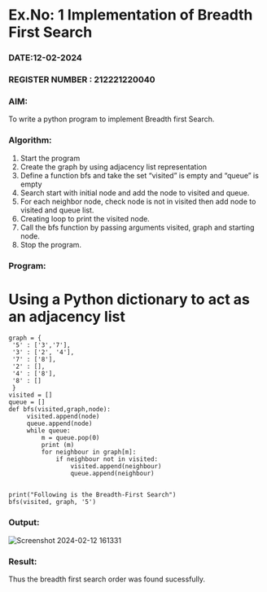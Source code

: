 # Ex.No: 1  Implementation of Breadth First Search 
### DATE:12-02-2024                                                                            
### REGISTER NUMBER : 212221220040
### AIM: 
To write a python program to implement Breadth first Search.
### Algorithm:
1. Start the program
2. Create the graph by using adjacency list representation
3. Define a function bfs and take the set “visited” is empty and “queue” is empty
4. Search start with initial node and add the node to visited and queue.
5. For each neighbor node, check node is not in visited then add node to visited and queue list.
6.  Creating loop to print the visited node.
7.   Call the bfs function by passing arguments visited, graph and starting node.
8.   Stop the program.

### Program:
# Using a Python dictionary to act as an adjacency list
~~~
graph = {
 '5' : ['3','7'],
 '3' : ['2', '4'],
 '7' : ['8'],
 '2' : [],
 '4' : ['8'],
 '8' : []
 }
visited = [] 
queue = []     
def bfs(visited,graph,node): 
 	 visited.append(node)
 	 queue.append(node)
 	 while queue:          
 	     m = queue.pop(0) 
 	     print (m) 
 	     for neighbour in graph[m]:
 	         if neighbour not in visited:
 	             visited.append(neighbour)
 	             queue.append(neighbour)


print("Following is the Breadth-First Search")
bfs(visited, graph, '5')
~~~
### Output:
![Screenshot 2024-02-12 161331](https://github.com/PREETHI-B0/AI_Lab_2023-24/assets/136311079/d3000fea-1aec-4e57-bc6d-28ad9f7c1407)


### Result:
Thus the breadth first search order was found sucessfully.
~~~
